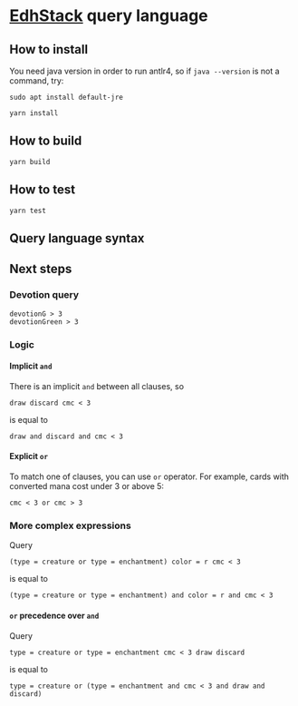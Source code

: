 # [EdhStack](https://edhstack.com) query language

## How to install

You need java version in order to run antlr4, so if `java --version` is not a command, try:
```
sudo apt install default-jre
```

```
yarn install
```

## How to build
```
yarn build
```

## How to test
```
yarn test
```

## Query language syntax

## Next steps

### Devotion query
```
devotionG > 3
devotionGreen > 3
```

### Logic

#### Implicit `and`

There is an implicit `and` between all clauses, so
```
draw discard cmc < 3
```
is equal to
```
draw and discard and cmc < 3
```

#### Explicit `or`
To match one of clauses, you can use `or` operator.
For example, cards with converted mana cost under 3 or above 5:
```
cmc < 3 or cmc > 3
```

### More complex expressions
Query
```
(type = creature or type = enchantment) color = r cmc < 3
```
is equal to
```
(type = creature or type = enchantment) and color = r and cmc < 3
```

#### `or` precedence over `and`
Query
```
type = creature or type = enchantment cmc < 3 draw discard
```
is equal to
```
type = creature or (type = enchantment and cmc < 3 and draw and discard)
```
